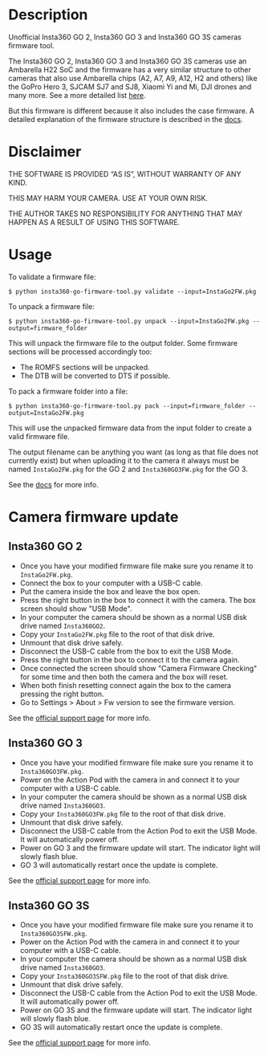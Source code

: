 Description
===========
Unofficial Insta360 GO 2, Insta360 GO 3 and Insta360 GO 3S cameras firmware tool.

The Insta360 GO 2, Insta360 GO 3 and Insta360 GO 3S cameras use an Ambarella H22 SoC and the firmware has a very similar structure to other cameras that also use
Ambarella chips (A2, A7, A9, A12, H2 and others) like the GoPro Hero 3, SJCAM SJ7 and SJ8, Xiaomi Yi and Mi, DJI drones and many more.
See a more detailed list [here](https://en.wikipedia.org/wiki/List_of_Ambarella_products).

But this firmware is different because it also includes the case firmware. A detailed explanation of the firmware structure is described in the [docs](docs/README.md).

Disclaimer
==========
THE SOFTWARE IS PROVIDED “AS IS”, WITHOUT WARRANTY OF ANY KIND.

THIS MAY HARM YOUR CAMERA. USE AT YOUR OWN RISK.

THE AUTHOR TAKES NO RESPONSIBILITY FOR ANYTHING THAT MAY HAPPEN AS A RESULT OF USING THIS SOFTWARE.

Usage
=====

To validate a firmware file:

```
$ python insta360-go-firmware-tool.py validate --input=InstaGo2FW.pkg
```

To unpack a firmware file:

```
$ python insta360-go-firmware-tool.py unpack --input=InstaGo2FW.pkg --output=firmware_folder
```

This will unpack the firmware file to the output folder. Some firmware sections will be processed accordingly too:

* The ROMFS sections will be unpacked.
* The DTB will be converted to DTS if possible.

To pack a firmware folder into a file:

```
$ python insta360-go-firmware-tool.py pack --input=firmware_folder --output=InstaGo2FW.pkg
```

This will use the unpacked firmware data from the input folder to create a valid firmware file.

The output filename can be anything you want (as long as that file does not currently exist) but when uploading it to the camera it always must be named `InstaGo2FW.pkg` for the GO 2 and `Insta360GO3FW.pkg` for the GO 3.

See the [docs](docs/README.md) for more info.

Camera firmware update
======================

Insta360 GO 2
-------------

* Once you have your modified firmware file make sure you rename it to `InstaGo2FW.pkg`.
* Connect the box to your computer with a USB-C cable.
* Put the camera inside the box and leave the box open.
* Press the right button in the box to connect it with the camera. The box screen should show "USB Mode".
* In your computer the camera should be shown as a normal USB disk drive named `Insta360GO2`.
* Copy your `InstaGo2FW.pkg` file to the root of that disk drive.
* Unmount that disk drive safely. 
* Disconnect the USB-C cable from the box to exit the USB Mode.
* Press the right button in the box to connect it to the camera again.
* Once connected the screen should show "Camera Firmware Checking" for some time and then both the camera and the box will reset.
* When both finish resetting connect again the box to the camera pressing the right button.
* Go to Settings > About > Fw version to see the firmware version.

See the [official support page](https://onlinemanual.insta360.com/go2/en-us/camera/firmware) for more info.

Insta360 GO 3
-------------

* Once you have your modified firmware file make sure you rename it to `Insta360GO3FW.pkg`.
* Power on the Action Pod with the camera in and connect it to your computer with a USB-C cable.
* In your computer the camera should be shown as a normal USB disk drive named `Insta360GO3`.
* Copy your `Insta360GO3FW.pkg` file to the root of that disk drive.
* Unmount that disk drive safely. 
* Disconnect the USB-C cable from the Action Pod to exit the USB Mode. It will automatically power off.
* Power on GO 3 and the firmware update will start. The indicator light will slowly flash blue.
* GO 3 will automatically restart once the update is complete.

See the [official support page](https://onlinemanual.insta360.com/go3/en-us/camera/firmware) for more info.

Insta360 GO 3S
--------------

* Once you have your modified firmware file make sure you rename it to `Insta360GO3SFW.pkg`.
* Power on the Action Pod with the camera in and connect it to your computer with a USB-C cable.
* In your computer the camera should be shown as a normal USB disk drive named `Insta360GO3`.
* Copy your `Insta360GO3SFW.pkg` file to the root of that disk drive.
* Unmount that disk drive safely. 
* Disconnect the USB-C cable from the Action Pod to exit the USB Mode. It will automatically power off.
* Power on GO 3S and the firmware update will start. The indicator light will slowly flash blue.
* GO 3S will automatically restart once the update is complete.

See the [official support page](https://onlinemanual.insta360.com/go3s/en-us/camera/maintenance/firmware) for more info.
